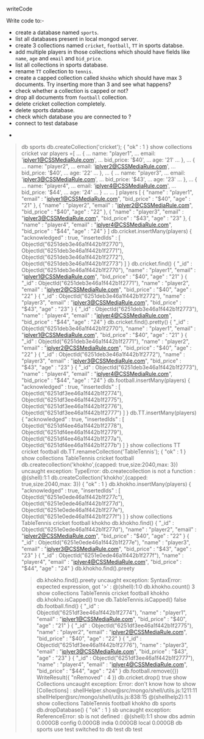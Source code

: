 writeCode

Write code to:-


- create a database named `sports`.
- list all databases present in local mongod server.
- create 3 collections named `cricket`, `football`, `TT` in sports databse.
- add multiple players in those collections which should have fields like `name`, `age` and `email` and `bid_price`.
- list all collections in sports database.
- rename `TT` collection to `tennis`.
- create a capped collection called `khokho` which should have max 3 documents.
  Try inserting more than 3 and see what happens?
- check whether a collection is capped or not?
- drop all documents from `football` collection.
- delete cricket collection completely.
- delete sports database.
- check which database you are connected to ?
- connect to test database
- ```mongo
> db
sports
> db.createCollection('cricket');
{ "ok" : 1 }
> show collections
cricket
> var players =[
... {
...     name: "player1",
...     email: 'iplyer1@CSSMediaRule.com',
...     bid_price: '$40',
...     age: '21'
... },
... {
...     name: "player2",
...     email: 'iplyer2@CSSMediaRule.com',
...     bid_price: '$40',
...     age: '22'
... },
... {
...     name: "player3",
...     email: 'iplyer3@CSSMediaRule.com',
...     bid_price: '$43',
...     age: '23'
... },
... {
...     name: "player4",
...     email: 'iplyer4@CSSMediaRule.com',
...     bid_price: '$44',
...     age: '24'
... }
... 
... ]
> players
[
	{
		"name" : "player1",
		"email" : "iplyer1@CSSMediaRule.com",
		"bid_price" : "$40",
		"age" : "21"
	},
	{
		"name" : "player2",
		"email" : "iplyer2@CSSMediaRule.com",
		"bid_price" : "$40",
		"age" : "22"
	},
	{
		"name" : "player3",
		"email" : "iplyer3@CSSMediaRule.com",
		"bid_price" : "$43",
		"age" : "23"
	},
	{
		"name" : "player4",
		"email" : "iplyer4@CSSMediaRule.com",
		"bid_price" : "$44",
		"age" : "24"
	}
]
> db.cricket.insertMany(players)
{
	"acknowledged" : true,
	"insertedIds" : [
		ObjectId("6251deb3e46a1f442b1f2770"),
		ObjectId("6251deb3e46a1f442b1f2771"),
		ObjectId("6251deb3e46a1f442b1f2772"),
		ObjectId("6251deb3e46a1f442b1f2773")
	]
}
> db.cricket.find()
{ "_id" : ObjectId("6251deb3e46a1f442b1f2770"), "name" : "player1", "email" : "iplyer1@CSSMediaRule.com", "bid_price" : "$40", "age" : "21" }
{ "_id" : ObjectId("6251deb3e46a1f442b1f2771"), "name" : "player2", "email" : "iplyer2@CSSMediaRule.com", "bid_price" : "$40", "age" : "22" }
{ "_id" : ObjectId("6251deb3e46a1f442b1f2772"), "name" : "player3", "email" : "iplyer3@CSSMediaRule.com", "bid_price" : "$43", "age" : "23" }
{ "_id" : ObjectId("6251deb3e46a1f442b1f2773"), "name" : "player4", "email" : "iplyer4@CSSMediaRule.com", "bid_price" : "$44", "age" : "24" }
> db.cricket.find().pretty()
{
	"_id" : ObjectId("6251deb3e46a1f442b1f2770"),
	"name" : "player1",
	"email" : "iplyer1@CSSMediaRule.com",
	"bid_price" : "$40",
	"age" : "21"
}
{
	"_id" : ObjectId("6251deb3e46a1f442b1f2771"),
	"name" : "player2",
	"email" : "iplyer2@CSSMediaRule.com",
	"bid_price" : "$40",
	"age" : "22"
}
{
	"_id" : ObjectId("6251deb3e46a1f442b1f2772"),
	"name" : "player3",
	"email" : "iplyer3@CSSMediaRule.com",
	"bid_price" : "$43",
	"age" : "23"
}
{
	"_id" : ObjectId("6251deb3e46a1f442b1f2773"),
	"name" : "player4",
	"email" : "iplyer4@CSSMediaRule.com",
	"bid_price" : "$44",
	"age" : "24"
}
> db.football.insertMany(players)
{
	"acknowledged" : true,
	"insertedIds" : [
		ObjectId("6251df3ee46a1f442b1f2774"),
		ObjectId("6251df3ee46a1f442b1f2775"),
		ObjectId("6251df3ee46a1f442b1f2776"),
		ObjectId("6251df3ee46a1f442b1f2777")
	]
}
> db.TT.insertMany(players)
{
	"acknowledged" : true,
	"insertedIds" : [
		ObjectId("6251df4ee46a1f442b1f2778"),
		ObjectId("6251df4ee46a1f442b1f2779"),
		ObjectId("6251df4ee46a1f442b1f277a"),
		ObjectId("6251df4ee46a1f442b1f277b")
	]
}
> show collections
TT
cricket
football
> db.TT.renameCollection('TableTennis');
{ "ok" : 1 }
> show collections
TableTennis
cricket
football
> db.createcollection('khokho',{capped: true,size:2040,max: 3})
uncaught exception: TypeError: db.createcollection is not a function :
@(shell):1:1
> db.createCollection('khokho',{capped: true,size:2040,max: 3})
{ "ok" : 1 }
> db.khokho.insertMany(players)
{
	"acknowledged" : true,
	"insertedIds" : [
		ObjectId("6251e0ede46a1f442b1f277c"),
		ObjectId("6251e0ede46a1f442b1f277d"),
		ObjectId("6251e0ede46a1f442b1f277e"),
		ObjectId("6251e0ede46a1f442b1f277f")
	]
}
> show collections
TableTennis
cricket
football
khokho
> db.khokho.find()
{ "_id" : ObjectId("6251e0ede46a1f442b1f277d"), "name" : "player2", "email" : "iplyer2@CSSMediaRule.com", "bid_price" : "$40", "age" : "22" }
{ "_id" : ObjectId("6251e0ede46a1f442b1f277e"), "name" : "player3", "email" : "iplyer3@CSSMediaRule.com", "bid_price" : "$43", "age" : "23" }
{ "_id" : ObjectId("6251e0ede46a1f442b1f277f"), "name" : "player4", "email" : "iplyer4@CSSMediaRule.com", "bid_price" : "$44", "age" : "24" }
> db.khokho.find().preety
> > db.khokho.find().preety
uncaught exception: SyntaxError: expected expression, got '>' :
@(shell):1:0
> db.khokho.count()
3
> show collections
TableTennis
cricket
football
khokho
> db.khokho.isCapped()
true
> db.TableTennis.isCapped()
false
> db.football.find()
{ "_id" : ObjectId("6251df3ee46a1f442b1f2774"), "name" : "player1", "email" : "iplyer1@CSSMediaRule.com", "bid_price" : "$40", "age" : "21" }
{ "_id" : ObjectId("6251df3ee46a1f442b1f2775"), "name" : "player2", "email" : "iplyer2@CSSMediaRule.com", "bid_price" : "$40", "age" : "22" }
{ "_id" : ObjectId("6251df3ee46a1f442b1f2776"), "name" : "player3", "email" : "iplyer3@CSSMediaRule.com", "bid_price" : "$43", "age" : "23" }
{ "_id" : ObjectId("6251df3ee46a1f442b1f2777"), "name" : "player4", "email" : "iplyer4@CSSMediaRule.com", "bid_price" : "$44", "age" : "24" }
> db.football.remove({})
WriteResult({ "nRemoved" : 4 })
> db.cricket.drop()
true
> show Collections
uncaught exception: Error: don't know how to show [Collections] :
shellHelper.show@src/mongo/shell/utils.js:1211:11
shellHelper@src/mongo/shell/utils.js:838:15
@(shellhelp2):1:1
> show collections
TableTennis
football
khokho
> db
sports
> db.dropDatabase()
{ "ok" : 1 }
> sb
uncaught exception: ReferenceError: sb is not defined :
@(shell):1:1
> show dbs
admin   0.000GB
config  0.000GB
india   0.000GB
local   0.000GB
> db
sports
> use test
switched to db test
> db
test
> 
```
